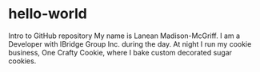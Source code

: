 # hello-world
Intro to GitHub repository
My name is Lanean Madison-McGriff. I am a Developer with IBridge Group Inc. during the day.
At night I run my cookie business, One Crafty Cookie, where I bake custom decorated sugar cookies.
